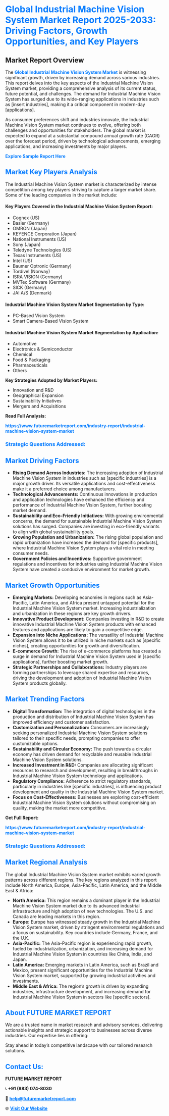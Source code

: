 <h1 style="color: #007BFF;">Global Industrial Machine Vision System Market Report 2025-2033: Driving Factors, Growth Opportunities, and Key Players</h1>

<section id="overview">
<h2>Market Report Overview</h2>
<p>The <a href="https://www.futuremarketreport.com/industry-report/industrial-machine-vision-system-market" style="color: #007BFF; text-decoration: none;"><strong>Global Industrial Machine Vision System Market</strong></a> is witnessing significant growth, driven by increasing demand across various industries. This report delves into the key aspects of the Industrial Machine Vision System market, providing a comprehensive analysis of its current status, future potential, and challenges. The demand for Industrial Machine Vision System has surged due to its wide-ranging applications in industries such as [insert industries], making it a critical component in modern-day [applications].</p>
<p>As consumer preferences shift and industries innovate, the Industrial Machine Vision System market continues to evolve, offering both challenges and opportunities for stakeholders. The global market is expected to expand at a substantial compound annual growth rate (CAGR) over the forecast period, driven by technological advancements, emerging applications, and increasing investments by major players.</p>
</section>

<section id="overview">
<p><a href="https://www.futuremarketreport.com/request-sample/reportId=87863" style="color: #007BFF; text-decoration: none;"><strong>Explore Sample Report Here</strong></a></p>
</section>

<section id="key-players">
<h2 style="color: #007BFF;">Market Key Players Analysis</h2>
<p>The Industrial Machine Vision System market is characterized by intense competition among key players striving to capture a larger market share. Some of the leading companies in the market include:</p>
<h4>Key Players Covered in the Industrial Machine Vision System Report:</h4>
<ul><li>Cognex (US)</li><li>Basler (Germany)</li><li>OMRON (Japan)</li><li>KEYENCE Corporation (Japan)</li><li>National Instruments (US)</li><li>Sony (Japan)</li><li>Teledyne Technologies (US)</li><li>Texas Instruments (US)</li><li>Intel (US)</li><li>Baumer Optronic (Germany)</li><li>Tordivel (Norway)</li><li>ISRA VISION (Germany)</li><li>MVTec Software (Germany)</li><li>SICK (Germany)</li><li>JAI A/S (Denmark)</li></ul>
<h4>Industrial Machine Vision System Market Segmentation by Type:</h4>
<ul><li>PC-Based Vision System</li><li>Smart Camera-Based Vision System</li></ul>

<h4>Industrial Machine Vision System Market Segmentation by Application:</h4>
<ul><li>Automotive</li><li>Electronics &amp; Semiconductor</li><li>Chemical</li><li>Food &amp; Packaging</li><li>Pharmaceuticals</li><li>Others</li></ul>
<p><strong>Key Strategies Adopted by Market Players:</strong></p>
<ul>
<li>Innovation and R&D</li>
<li>Geographical Expansion</li>
<li>Sustainability Initiatives</li>
<li>Mergers and Acquisitions</li>
</ul>
</section>

<section>
<p><strong>Read Full Analysis: </strong></p><a href="https://www.futuremarketreport.com/industry-report/industrial-machine-vision-system-market" style="color: #007BFF; text-decoration: none;"><strong>https://www.futuremarketreport.com/industry-report/industrial-machine-vision-system-market</strong></a>
<h3 style="color: #007BFF;">Strategic Questions Addressed:</h3>
</section>

<section id="driving-factors">
<h2 style="color: #007BFF;">Market Driving Factors</h2>
<ul>
<li><strong>Rising Demand Across Industries:</strong> The increasing adoption of Industrial Machine Vision System in industries such as [specific industries] is a major growth driver. Its versatile applications and cost-effectiveness make it a preferred choice among manufacturers.</li>
<li><strong>Technological Advancements:</strong> Continuous innovations in production and application technologies have enhanced the efficiency and performance of Industrial Machine Vision System, further boosting market demand.</li>
<li><strong>Sustainability and Eco-Friendly Initiatives:</strong> With growing environmental concerns, the demand for sustainable Industrial Machine Vision System solutions has surged. Companies are investing in eco-friendly variants to align with global sustainability goals.</li>
<li><strong>Growing Population and Urbanization:</strong> The rising global population and rapid urbanization have increased the demand for [specific products], where Industrial Machine Vision System plays a vital role in meeting consumer needs.</li>
<li><strong>Government Policies and Incentives:</strong> Supportive government regulations and incentives for industries using Industrial Machine Vision System have created a conducive environment for market growth.</li>
</ul>
</section>

<section id="growth-opportunities">
<h2 style="color: #007BFF;">Market Growth Opportunities</h2>
<ul>
<li><strong>Emerging Markets:</strong> Developing economies in regions such as Asia-Pacific, Latin America, and Africa present untapped potential for the Industrial Machine Vision System market. Increasing industrialization and urbanization in these regions are key growth drivers.</li>
<li><strong>Innovative Product Development:</strong> Companies investing in R&D to create innovative Industrial Machine Vision System products with enhanced features and applications are likely to gain a competitive edge.</li>
<li><strong>Expansion into Niche Applications:</strong> The versatility of Industrial Machine Vision System allows it to be utilized in niche markets such as [specific niches], creating opportunities for growth and diversification.</li>
<li><strong>E-commerce Growth:</strong> The rise of e-commerce platforms has created a surge in demand for Industrial Machine Vision System used in [specific applications], further boosting market growth.</li>
<li><strong>Strategic Partnerships and Collaborations:</strong> Industry players are forming partnerships to leverage shared expertise and resources, driving the development and adoption of Industrial Machine Vision System products globally.</li>
</ul>
</section>

<section id="trending-factors">
<h2 style="color: #007BFF;">Market Trending Factors</h2>
<ul>
<li><strong>Digital Transformation:</strong> The integration of digital technologies in the production and distribution of Industrial Machine Vision System has improved efficiency and customer satisfaction.</li>
<li><strong>Customization and Personalization:</strong> Consumers are increasingly seeking personalized Industrial Machine Vision System solutions tailored to their specific needs, prompting companies to offer customizable options.</li>
<li><strong>Sustainability and Circular Economy:</strong> The push towards a circular economy has driven demand for recyclable and reusable Industrial Machine Vision System solutions.</li>
<li><strong>Increased Investment in R&D:</strong> Companies are allocating significant resources to research and development, resulting in breakthroughs in Industrial Machine Vision System technology and applications.</li>
<li><strong>Regulatory Compliance:</strong> Adherence to strict regulatory standards, particularly in industries like [specific industries], is influencing product development and quality in the Industrial Machine Vision System market.</li>
<li><strong>Focus on Cost-Effectiveness:</strong> Businesses are exploring cost-efficient Industrial Machine Vision System solutions without compromising on quality, making the market more competitive.</li>
</ul>
</section>

<section>
<p><strong>Get Full Report: </strong></p><a href="https://www.futuremarketreport.com/industry-report/industrial-machine-vision-system-market" style="color: #007BFF; text-decoration: none;"><strong>https://www.futuremarketreport.com/industry-report/industrial-machine-vision-system-market</strong></a>
<h3 style="color: #007BFF;">Strategic Questions Addressed:</h3>
</section>


<section id="regional-analysis">
<h2 style="color: #007BFF;">Market Regional Analysis</h2>
<p>The global Industrial Machine Vision System market exhibits varied growth patterns across different regions. The key regions analyzed in this report include North America, Europe, Asia-Pacific, Latin America, and the Middle East & Africa:</p>
<ul>
<li><strong>North America:</strong> This region remains a dominant player in the Industrial Machine Vision System market due to its advanced industrial infrastructure and high adoption of new technologies. The U.S. and Canada are leading markets in this region.</li>
<li><strong>Europe:</strong> Europe has witnessed steady growth in the Industrial Machine Vision System market, driven by stringent environmental regulations and a focus on sustainability. Key countries include Germany, France, and the U.K.</li>
<li><strong>Asia-Pacific:</strong> The Asia-Pacific region is experiencing rapid growth, fueled by industrialization, urbanization, and increasing demand for Industrial Machine Vision System in countries like China, India, and Japan.</li>
<li><strong>Latin America:</strong> Emerging markets in Latin America, such as Brazil and Mexico, present significant opportunities for the Industrial Machine Vision System market, supported by growing industrial activities and investments.</li>
<li><strong>Middle East & Africa:</strong> The region’s growth is driven by expanding industries, infrastructure development, and increasing demand for Industrial Machine Vision System in sectors like [specific sectors].</li>
</ul>
</section>

<footer>
<h2 style="color: #007BFF;">About FUTURE MARKET REPORT</h2>
<p>We are a trusted name in market research and advisory services, delivering actionable insights and strategic support to businesses across diverse industries. Our expertise lies in offering:</p>

<p>Stay ahead in today’s competitive landscape with our tailored research solutions.</p>

<h2 style="color: #007BFF;">Contact Us:</h2>
<p><strong>FUTURE MARKET REPORT</strong></p>
<p>📞 <strong>+91 (883) 074-8030</strong></p>
<p>📧 <strong><a href="mailto:help@futuremarketreport.com" style="color: #007BFF;">help@futuremarketreport.com</a></strong></p>
<p>🌐 <strong><a href="https://www.futuremarketreport.com/" style="color: #007BFF;">Visit Our Website</a></strong></p>
</footer>